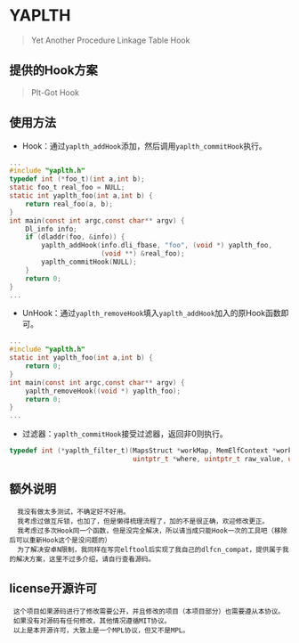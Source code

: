 # YAPLTH
> Yet Another Procedure Linkage Table Hook

## 提供的Hook方案
> Plt-Got Hook

## 使用方法
- Hook：通过`yaplth_addHook`添加，然后调用`yaplth_commitHook`执行。
```c
...
#include "yaplth.h"
typedef int (*foo_t)(int a,int b);
static foo_t real_foo = NULL;
static int yaplth_foo(int a,int b) {
    return real_foo(a, b);
}
int main(const int argc,const char** argv) {
    Dl_info info;
    if (dladdr(foo, &info)) {
        yaplth_addHook(info.dli_fbase, "foo", (void *) yaplth_foo,
                       (void **) &real_foo);
        yaplth_commitHook(NULL);
    }
    return 0;
}
...
```
- UnHook：通过`yaplth_removeHook`填入`yaplth_addHook`加入的原Hook函数即可。

```c
...
#include "yaplth.h"
static int yaplth_foo(int a,int b) {
    return 0;
}
int main(const int argc,const char** argv) {
    yaplth_removeHook((void *) yaplth_foo);
    return 0;
}
...
```
- 过滤器：`yaplth_commitHook`接受过滤器，返回非0则执行。
```c
typedef int (*yaplth_filter_t)(MapsStruct *workMap, MemElfContext *workElf,
                               uintptr_t *where, uintptr_t raw_value, uintptr_t new_value);
```

## 额外说明
      我没有做太多测试，不确定好不好用。
      我考虑过做互斥锁，也加了，但是懒得梳理流程了，加的不是很正确，欢迎修改更正。
      我考虑过多次Hook同一个函数，但是没完全解决，所以请当成只能Hook一次的工具吧（移除后可以重新Hook这个是没问题的）
      为了解决安卓N限制，我同样在写完elftool后实现了我自己的dlfcn_compat，提供属于我的解决方案，这里不过多介绍，请自行查看源码。

## license开源许可
     这个项目如果源码进行了修改需要公开，并且修改的项目（本项目部分）也需要遵从本协议。
     如果没有对源码有任何修改，其他情况遵循MIT协议。
     以上是本开源许可，大致上是一个MPL协议，但又不是MPL。